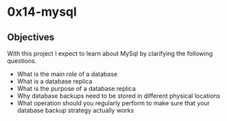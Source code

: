 # 0x14-mysql

## Objectives
With this project I expect to learn about MySql by clarifying the following questions.
* What is the main role of a database
* What is a database replica
* What is the purpose of a database replica
* Why database backups need to be stored in different physical locations
* What operation should you regularly perform to make sure that your database backup strategy actually works